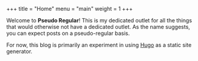 +++
title = "Home"
menu = "main"
weight = 1
+++

Welcome to **Pseudo Regular**!
This is my dedicated outlet for all the things that would otherwise not have a dedicated outlet.
As the name suggests, you can expect posts on a pseudo-regular basis.

For now, this blog is primarily an experiment in using [Hugo](https://gohugo.io/) as a static site generator.
